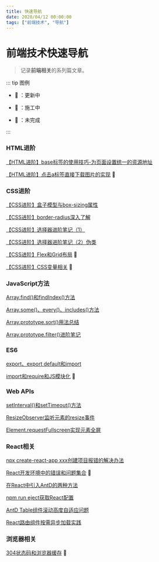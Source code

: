 ```yaml
---
title: 快速导航
date: 2020/04/12 00:00:00
tags: ["前端技术", "导航"]
---
```


# 前端技术快速导航

<ClientOnly>
  <display-bar :displayData="$frontmatter"></display-bar>
</ClientOnly>

> 记录**前端相关**的系列篇文章。

::: tip 图例

* 📝 ：更新中

* 🚧 ：施工中

* 📌 ：未完成

:::

### HTML进阶

<a href="/blog/frontend/css&html/html-base-tag.html" target="_blank">【HTML进阶】base标签的使用技巧-为页面设置统一的资源地址</a>

<a href="/blog/frontend/css&html/a-tag-download-image.html" target="_blank">【HTML进阶】点击a标签直接下载图片的实现</a> 🚧

### CSS进阶

<a href="/blog/frontend/css&html/box-model-and-box-sizing.html" target="_blank">【CSS进阶】盒子模型与box-sizing属性</a>

<a href="/blog/frontend/css&html/css-border-radius.html" target="_blank">【CSS进阶】border-radius深入了解</a>

<a href="/blog/frontend/css&html/css-selector-1.html" target="_blank">【CSS进阶】选择器进阶笔记（1）</a>

<a href="/blog/frontend/css&html/css-selector-2.html" target="_blank">【CSS进阶】选择器进阶笔记（2）伪类</a>

<a href="/blog/frontend/css&html/flex-and-grid.html" target="_blank">【CSS进阶】Flex和Grid布局</a> 🚧

<a href="/blog/frontend/css&html/css-variable.html" target="_blank">【CSS进阶】CSS变量相关</a> 🚧

### JavaScript方法

<a href="/blog/frontend/javascript/array-find-and-findindex.html" target="_blank">Array.find()和findIndex()方法</a>

<a href="/blog/frontend/javascript/array-some-and-every-and-includes.html" target="_blank">Array.some()、every()、includes()方法</a>

<a href="/blog/frontend/javascript/array-sort.html" target="_blank">Array.prototype.sort()用法总结</a>

<a href="/blog/frontend/javascript/array-filter.html" target="_blank">Array.prototype.filter()进阶笔记</a>

### ES6

<a href="/blog/frontend/javascript/export-and-export-default.html" target="_blank">export、export default和import</a>

<a href="/blog/frontend/javascript/import-and-require.html" target="_blank">import和require和JS模块化</a> 🚧

### Web APIs

<a href="/blog/frontend/web-apis/setinterval-and-settimeout.html" target="_blank">setInterval()和setTimeout()方法</a>

<a href="/blog/frontend/web-apis/element-resize-observer.html" target="_blank">ResizeObserver监听元素的resize事件</a>

<a href="/blog/frontend/web-apis/element-request-full-screen.html" target="_blank">Element.requestFullscreen实现元素全屏</a>

### React相关

<a href="/blog/frontend/react/react-install-error.html" target="_blank">npx create-react-app xxx创建项目报错的解决办法</a>

<a href="/blog/frontend/react/react-errors-summary.html" target="_blank">React开发环境中的错误和问题集合</a> 📝

<a href="/blog/frontend/react/use-modularized-antd-in-react.html" target="_blank">在React中引入AntD的两种方法</a>

<a href="/blog/frontend/react/npm-run-eject.html" target="_blank">npm run eject获取React配置</a>

<a href="/blog/frontend/react/antd-table-scroll-y.html" target="_blank">AntD Table组件滚动高度自适应问题</a>

<a href="/blog/frontend/react/react-async-router-practice.html" target="_blank">React路由组件按需异步加载实践</a>

### 浏览器相关

<a href="/blog/frontend/browser/304-and-web-cache.html" target="_blank">304状态码和浏览器缓存</a> 🚧

